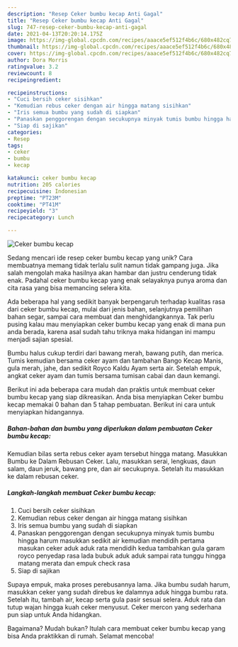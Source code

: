 ```yaml
---
description: "Resep Ceker bumbu kecap Anti Gagal"
title: "Resep Ceker bumbu kecap Anti Gagal"
slug: 747-resep-ceker-bumbu-kecap-anti-gagal
date: 2021-04-13T20:20:14.175Z
image: https://img-global.cpcdn.com/recipes/aaace5ef512f4b6c/680x482cq70/ceker-bumbu-kecap-foto-resep-utama.jpg
thumbnail: https://img-global.cpcdn.com/recipes/aaace5ef512f4b6c/680x482cq70/ceker-bumbu-kecap-foto-resep-utama.jpg
cover: https://img-global.cpcdn.com/recipes/aaace5ef512f4b6c/680x482cq70/ceker-bumbu-kecap-foto-resep-utama.jpg
author: Dora Morris
ratingvalue: 3.2
reviewcount: 8
recipeingredient:

recipeinstructions:
- "Cuci bersih ceker sisihkan"
- "Kemudian rebus ceker dengan air hingga matang sisihkan"
- "Iris semua bumbu yang sudah di siapkan"
- "Panaskan penggorengan dengan secukupnya minyak tumis bumbu hingga harum masukkan sedikit air kemudian mendidih pertama masukan ceker aduk aduk rata mendidih kedua tambahkan gula garam royco penyedap rasa lada bubuk aduk aduk sampai rata tunggu hingga matang merata dan empuk check rasa"
- "Siap di sajikan"
categories:
- Resep
tags:
- ceker
- bumbu
- kecap

katakunci: ceker bumbu kecap 
nutrition: 205 calories
recipecuisine: Indonesian
preptime: "PT23M"
cooktime: "PT41M"
recipeyield: "3"
recipecategory: Lunch

---
```



![Ceker bumbu kecap](https://img-global.cpcdn.com/recipes/aaace5ef512f4b6c/680x482cq70/ceker-bumbu-kecap-foto-resep-utama.jpg)

Sedang mencari ide resep ceker bumbu kecap yang unik? Cara membuatnya memang tidak terlalu sulit namun tidak gampang juga. Jika salah mengolah maka hasilnya akan hambar dan justru cenderung tidak enak. Padahal ceker bumbu kecap yang enak selayaknya punya aroma dan cita rasa yang bisa memancing selera kita.

Ada beberapa hal yang sedikit banyak berpengaruh terhadap kualitas rasa dari ceker bumbu kecap, mulai dari jenis bahan, selanjutnya pemilihan bahan segar, sampai cara membuat dan menghidangkannya. Tak perlu pusing kalau mau menyiapkan ceker bumbu kecap yang enak di mana pun anda berada, karena asal sudah tahu triknya maka hidangan ini mampu menjadi sajian spesial.

Bumbu halus cukup terdiri dari bawang merah, bawang putih, dan merica. Tumis kemudian bersama ceker ayam dan tambahan Bango Kecap Manis, gula merah, jahe, dan sedikit Royco Kaldu Ayam serta air. Setelah empuk, angkat ceker ayam dan tumis bersama tumisan cabai dan daun kemangi.


Berikut ini ada beberapa cara mudah dan praktis untuk membuat ceker bumbu kecap yang siap dikreasikan. Anda bisa menyiapkan Ceker bumbu kecap memakai 0 bahan dan 5 tahap pembuatan. Berikut ini cara untuk menyiapkan hidangannya.

<!--inarticleads1-->

##### Bahan-bahan dan bumbu yang diperlukan dalam pembuatan Ceker bumbu kecap:



Kemudian bilas serta rebus ceker ayam tersebut hingga matang. Masukkan Bumbu ke Dalam Rebusan Ceker. Lalu, masukkan serai, lengkuas, daun salam, daun jeruk, bawang pre, dan air secukupnya. Setelah itu masukkan ke dalam rebusan ceker. 

<!--inarticleads2-->

##### Langkah-langkah membuat Ceker bumbu kecap:

1. Cuci bersih ceker sisihkan
1. Kemudian rebus ceker dengan air hingga matang sisihkan
1. Iris semua bumbu yang sudah di siapkan
1. Panaskan penggorengan dengan secukupnya minyak tumis bumbu hingga harum masukkan sedikit air kemudian mendidih pertama masukan ceker aduk aduk rata mendidih kedua tambahkan gula garam royco penyedap rasa lada bubuk aduk aduk sampai rata tunggu hingga matang merata dan empuk check rasa
1. Siap di sajikan


Supaya empuk, maka proses perebusannya lama. Jika bumbu sudah harum, masukkan ceker yang sudah direbus ke dalamnya aduk hingga bumbu rata. Setelah itu, tambah air, kecap serta gula pasir sesuai selera. Aduk rata dan tutup wajan hingga kuah ceker menyusut. Ceker mercon yang sederhana pun siap untuk Anda hidangkan. 

Bagaimana? Mudah bukan? Itulah cara membuat ceker bumbu kecap yang bisa Anda praktikkan di rumah. Selamat mencoba!
